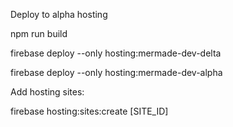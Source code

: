 

Deploy to alpha hosting

npm run build

firebase deploy --only hosting:mermade-dev-delta

firebase deploy --only hosting:mermade-dev-alpha

Add hosting sites:

firebase hosting:sites:create [SITE_ID]